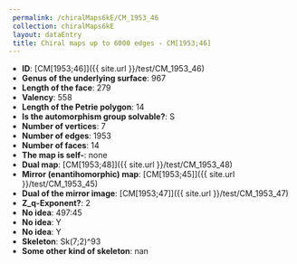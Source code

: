 ```yaml
--- 
 permalink: /chiralMaps6kE/CM_1953_46 
 collection: chiralMaps6kE
 layout: dataEntry
 title: Chiral maps up to 6000 edges - CM[1953;46]
---
```


- **ID**: [CM[1953;46]]({{ site.url }}/test/CM_1953_46)
- **Genus of the underlying surface**: 967
- **Length of the face**: 279
- **Valency**: 558
- **Length of the Petrie polygon**: 14
- **Is the automorphism group solvable?**: S
- **Number of vertices**: 7
- **Number of edges**: 1953
- **Number of faces**: 14
- **The map is self-**: none
- **Dual map**: [CM[1953;48]]({{ site.url }}/test/CM_1953_48)
- **Mirror (enantihomorphic) map**: [CM[1953;45]]({{ site.url }}/test/CM_1953_45)
- **Dual of the mirror image**: [CM[1953;47]]({{ site.url }}/test/CM_1953_47)
- **Z_q-Exponent?**: 2
- **No idea**:  497:45
- **No idea**: Y
- **No idea**: Y
- **Skeleton**: Sk(7;2)^93
- **Some other kind of skeleton**: nan
